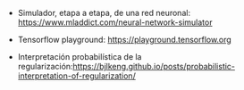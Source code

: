 - Simulador, etapa a etapa, de una red neuronal: https://www.mladdict.com/neural-network-simulator 
- Tensorflow playground: https://playground.tensorflow.org


- Interpretación probabilística de la regularización:https://bjlkeng.github.io/posts/probabilistic-interpretation-of-regularization/ 
